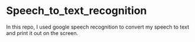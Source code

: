 # Speech_to_text_recognition

In this repo, I used google speech recognition to convert my speech to text and print it out on the screen.
